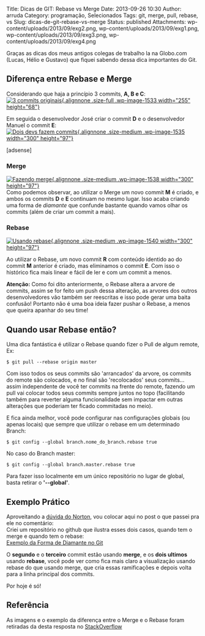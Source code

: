 Title: Dicas de GIT: Rebase vs Merge
Date: 2013-09-26 10:30
Author: arruda
Category: programação, Selecionados
Tags: git, merge, pull, rebase, vs
Slug: dicas-de-git-rebase-vs-merge
Status: published
Attachments: wp-content/uploads/2013/09/exg2.png, wp-content/uploads/2013/09/exg1.png, wp-content/uploads/2013/09/exg3.png, wp-content/uploads/2013/09/exg4.png

Graças as dicas dos meus antigos colegas de trabalho la na Globo.com (Lucas, Hélio e Gustavo) que fiquei sabendo dessa dica importantes do Git.

Diferença entre Rebase e Merge
------------------------------

Considerando que haja a princípio 3 commits, **A, B e C**:  
[![]({static}wp-content/uploads/2013/09/exg1.png "3 commits originais"){.alignnone .size-full .wp-image-1533 width="255" height="68"}]({static}wp-content/uploads/2013/09/exg1.png)

Em seguida o desenvolvedor José criar o commit **D** e o desenvolvedor Manuel o commit **E**:  
[![](http://www.arruda.blog.br/wp-content/uploads/2013/09/exg2-300x97.png "Dois devs fazem commits"){.alignnone .size-medium .wp-image-1535 width="300" height="97"}]({static}wp-content/uploads/2013/09/exg2.png)

\[adsense\]

### Merge

[![](http://www.arruda.blog.br/wp-content/uploads/2013/09/exg3-300x97.png "Fazendo merge"){.alignnone .size-medium .wp-image-1538 width="300" height="97"}]({static}wp-content/uploads/2013/09/exg3.png)  
Como podemos observar, ao utilizar o Merge um novo commit **M** é criado, e ambos os commits **D** e **E** continuam no mesmo lugar. Isso acaba criando uma forma de *diamante* que confunde bastante quando vamos olhar os commits (além de criar um commit a mais).

### Rebase

[![](http://www.arruda.blog.br/wp-content/uploads/2013/09/exg4-300x97.png "Usando rebase"){.alignnone .size-medium .wp-image-1540 width="300" height="97"}]({static}wp-content/uploads/2013/09/exg4.png)

Ao utilizar o Rebase, um novo commit **R** com conteúdo identido ao do commit **M** anterior é criado, mas eliminamos o commit **E**. Com isso o histórico fica mais linear e fácil de ler e com um commit a menos.

**Atenção:** Como foi dito anteriormente, o Rebase altera a arvore de commits, assim se for feito um push dessa alteração, as arvores dos outros desenvolvedores vão também ser reescritas e isso pode gerar uma baita confusão! Portanto não é uma boa ideia fazer pushar o Rebase, a menos que queira apanhar do seu time!

Quando usar Rebase então?
-------------------------

Uma dica fantástica é utilizar o Rebase quando fizer o Pull de algum remote, Ex:

``` {lang="shell"}
$ git pull --rebase origin master
```

Com isso todos os seus commits são 'arrancados' da arvore, os commits do remote são colocados, e no final são 'recolocados' seus commits... assim independente de você ter commits na frente do remote, fazendo um pull vai colocar todos seus commits sempre juntos no topo (facilitando também para reverter alguma funcionalidade sem impactar em outras alterações que poderiam ter ficado commitadas no meio).

E fica ainda melhor, você pode configurar nas configurações globais (ou apenas locais) que sempre que utilizar o rebase em um determinado Branch:

``` {lang="shell"}
$ git config --global branch.nome_do_branch.rebase true
```

No caso do Branch master:

``` {lang="shell"}
$ git config --global branch.master.rebase true
```

Para fazer isso localmente em um único repositório no lugar de global, basta retirar o **'--global'**.

Exemplo Prático
---------------

Aproveitando a [dúvida do Norton](http://www.arruda.blog.br/programacao/dicas-de-git-rebase-vs-merge/#comment-910), vou colocar aqui no post o que passei pra ele no comentário:  
Criei um repositório no github que ilustra esses dois casos, quando tem o merge e quando tem o rebase:  
[Exemplo da Forma de Diamante no Git](https://github.com/arruda/exemplo_diamante_git/network "Exemplo da Forma de Diamante no GIt")

O **segundo** e o **terceiro** commit estão usando **merge**, e os **dois ultimos** usando **rebase**, você pode ver como fica mais claro a visualização usando rebase do que usando merge, que cria essas ramificações e depois volta para a linha principal dos commits.

Por hoje é só!

Referência
----------

As imagens e o exemplo da diferença entre o Merge e o Rebase foram retiradas da desta resposta no [StackOverflow](http://stackoverflow.com/a/16666418/680611 "Referencia do Merge vs Rebase")

